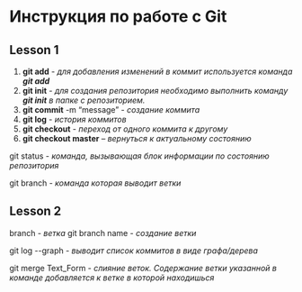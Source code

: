 # Инструкция по работе с Git

## Lesson 1
1. __git add__ - *для добавления изменений в коммит используется команда __git add__*
2. __git init__ - *для создания репозитория необходимо выполнить команду __git init__ в папке с репозиторием.*
3. **git commit** -m “message” - *создание коммита*
4. **git log** - *история коммитов*
5. **git checkout** - *переход от одного коммита к другому*
6. **git checkout master** – *вернуться к актуальному состоянию*

git status - *команда, вызывающая блок информации по состоянию репозитория*

git branch - *команда которая выводит ветки*

## Lesson 2

branch - *ветка*
git branch name - *создание ветки*

git log --graph - *выводит список коммитов в виде графа/дерева*

git merge Text_Form - *слияние веток. Содержание ветки указанной в команде добавляется к ветке в которой находишься*
